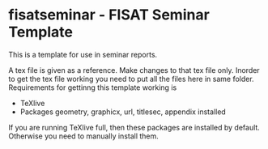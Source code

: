 fisatseminar - FISAT Seminar Template
=====================================

This is a template for use in seminar reports. 

A tex file is given as a reference. Make changes to that tex file only. Inorder to get the tex file working you need to put all the files here in same folder. Requirements for gettinng this template working is

 - TeXlive 
 - Packages geometry, graphicx, url, titlesec, appendix installed

If you are running TeXlive full, then these packages are installed by default. Otherwise you need to manually install them. 
